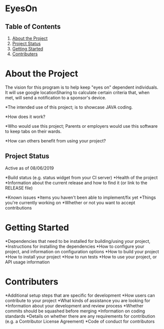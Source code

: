 # EyesOn

## Table of Contents
1. [About the Project](#about-the-project)
1. [Project Status](#project-status)
1. [Getting Started](#getting-started)
1. [Contributers](#contributers)

# About the Project
The vision for this program is to help keep "eyes on" dependent individuals. It will use google locationSharing to calculate certain criteria that, when met, will send a notification to a sponsor's device. 

*The intended use of this project;
is to showcase JAVA coding. 

*How does it work?

*Who would use this project; 
Parents or employers would use this software to keep tabs on their wards.

*How can others benefit from using your project?



## Project Status
Active as of 08/06/2019

*Build status (e.g. status widget from your CI server)
*Health of the project
*Information about the current release and how to find it (or link to the RELEASE file)

*Known issues
*Items you haven't been able to implement/fix yet
*Things you're currently working on
*Whether or not you want to accept contributions

# Getting Started

*Dependencies that need to be installed for building/using your project,
*Instructions for installing the dependencies
*How to configure your project, and information on configuration options
*How to build your project
*How to install your project
*How to run tests
*How to use your project, or API usage information

# Contributers
*Additional setup steps that are specific for development
*How users can contribute to your project
*What kinds of assistance you are looking for
*Information about your development and review process
*Whether commits should be squashed before merging
*Information on coding standards
*Details on whether there are any requirements for contribution (e.g. a Contributor License Agreement)
*Code of conduct for contributors


